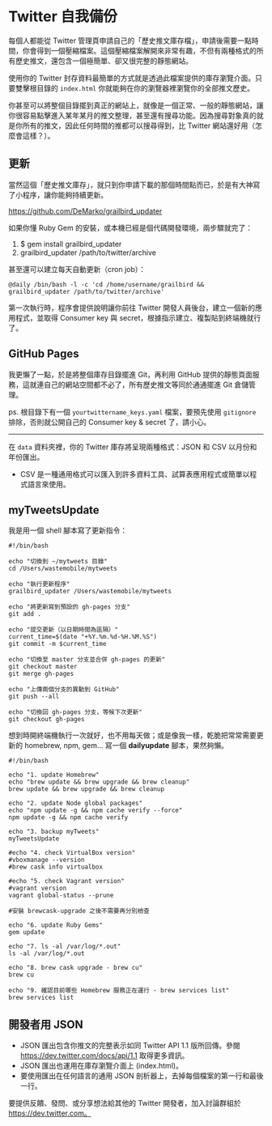 # Twitter 自我備份

每個人都能從 Twitter 管理頁申請自己的「歷史推文庫存檔」，申請後需要一點時間，你會得到一個壓縮檔案。這個壓縮檔案解開來非常有趣，不但有兩種格式的所有歷史推文，還包含一個極簡單、卻又很完整的靜態網站。

使用你的 Twitter 封存資料最簡單的方式就是透過此檔案提供的庫存瀏覽介面。只要雙擊根目錄的 `index.html` 你就能夠在你的瀏覽器裡瀏覽你的全部推文歷史。

你甚至可以將整個目錄擺到真正的網站上，就像是一個正常、一般的靜態網站，讓你很容易點擊進入某年某月的推文整理，甚至還有搜尋功能。因為搜尋對象真的就是你所有的推文，因此任何時間的推都可以搜尋得到，比 Twitter 網站還好用（怎麼會這樣？）。

## 更新

當然這個「歷史推文庫存」，就只到你申請下載的那個時間點而已，於是有大神寫了小程序，讓你能夠持續更新。

https://github.com/DeMarko/grailbird_updater

如果你懂 Ruby Gem 的安裝，或本機已經是個代碼開發環境，兩步驟就完了：

1. $ gem install grailbird_updater
2. grailbird_updater /path/to/twitter/archive

甚至還可以建立每天自動更新（cron job）：

```
@daily /bin/bash -l -c 'cd /home/username/grailbird && grailbird_updater /path/to/twitter/archive'
```

第一次執行時，程序會提供說明讓你前往 Twitter 開發人員後台，建立一個新的應用程式，並取得 Consumer key 與 secret，根據指示建立、複製貼到終端機就行了。

## GitHub Pages

我更懶了一點，於是將整個庫存目錄擺進 Git，再利用 GitHub 提供的靜態頁面服務，這就連自己的網站空間都不必了，所有歷史推文等同於通通擺進 Git 倉儲管理。

ps. 根目錄下有一個 `yourtwittername_keys.yaml` 檔案，要預先使用 `gitignore` 排除，否則就公開自己的 Consumer key & secret 了，請小心。

---

在 `data` 資料夾裡，你的 Twitter 庫存將呈現兩種格式：JSON 和 CSV 以月份和年份匯出。

* CSV 是一種通用格式可以匯入到許多資料工具、試算表應用程式或簡單以程式語言來使用。

## myTweetsUpdate

我是用一個 shell 腳本寫了更新指令：

```
#!/bin/bash

echo "切換到 ~/mytweets 目錄"
cd /Users/wastemobile/mytweets

echo "執行更新程序"
grailbird_updater /Users/wastemobile/mytweets

echo "將更新寫到預設的 gh-pages 分支"
git add .

echo "提交更新（以日期時間為區隔）"
current_time=$(date "+%Y.%m.%d-%H.%M.%S")
git commit -m $current_time

echo "切換至 master 分支並合併 gh-pages 的更新"
git checkout master
git merge gh-pages

echo "上傳兩個分支的異動到 GitHub"
git push --all

echo "切換回 gh-pages 分支，等候下次更新"
git checkout gh-pages
```

想到時開終端機執行一次就好，也不用每天做；或是像我一樣，乾脆把常常需要更新的 homebrew, npm, gem... 寫一個 **dailyupdate** 腳本，果然夠懶。

```
#!/bin/bash

echo "1. update Homebrew"
echo "brew update && brew upgrade && brew cleanup"
brew update && brew upgrade && brew cleanup

echo "2. update Node global packages"
echo "npm update -g && npm cache verify --force"
npm update -g && npm cache verify

echo "3. backup myTweets"
myTweetsUpdate

#echo "4. check VirtualBox version"
#vboxmanage --version
#brew cask info virtualbox

#echo "5. check Vagrant version"
#vagrant version
vagrant global-status --prune

#安裝 brewcask-upgrade 之後不需要再分別檢查

echo "6. update Ruby Gems"
gem update

echo "7. ls -al /var/log/*.out"
ls -al /var/log/*.out

echo "8. brew cask upgrade - brew cu"
brew cu

echo "9. 確認目前哪些 Homebrew 服務正在運行 - brew services list"
brew services list

```

## 開發者用 JSON

* JSON 匯出包含你推文的完整表示如同 Twitter API 1.1 版所回傳。參閱 https://dev.twitter.com/docs/api/1.1 取得更多資訊。
* JSON 匯出也運用在庫存瀏覽介面上 (index.html)。
* 要使用匯出在任何語言的通用 JSON 剖析器上，去掉每個檔案的第一行和最後一行。

要提供反饋、發問、或分享想法給其他的 Twitter 開發者，加入討論群組於 https://dev.twitter.com。